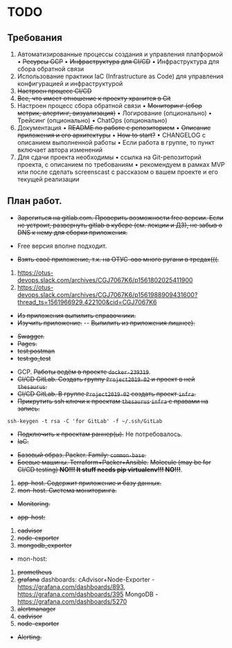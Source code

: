 # TODO

## Требования
1. Автоматизированные процессы создания и управления платформой
• ~~Ресурсы GCP~~
• ~~Инфраструктура для CI/CD~~
• Инфраструктура для сбора обратной связи
2. Использование практики IaC (Infrastructure as Code) для управления конфигурацией и инфраструктурой
3. ~~Настроен процесс CI/CD~~
4. ~~Все, что имеет отношение к проекту хранится в Git~~
5. Настроен процесс сбора обратной связи
• ~~Мониторинг (сбор метрик, алертинг, визуализация)~~
• Логирование (опционально)
• Трейсинг (опционально)
• ChatOps (опционально)
6. Документация
• ~~README по работе с репозиторием~~
• ~~Описание приложения и его архитектуры~~
• ~~How to start?~~
• CHANGELOG с описанием выполненной работы
• Если работа в группе, то пункт включает автора изменений
7. Для сдачи проекта необходимы
• ссылка на Git-репозиторий проекта, с описанием по требованиям
• рекомендуем в рамках MVP или после сделать screenscast с рассказом о вашем проекте и его текущей реализации


## План работ.
- ~~Зарегиться на gitlab.com. Проверить возможности free версии. Если не устроит, развернуть gitlab в кубере (см. лекции и ДЗ), не забыв о DNS к нему для сборки приложения.~~
* Free версия вполне подходит.

- ~~Взять своё приложение, т.к. на ОТУС-ово много ругани в тредах(((.~~
1. https://otus-devops.slack.com/archives/CGJ7067K6/p1561802025411900
2. https://otus-devops.slack.com/archives/CGJ7067K6/p1561988909431600?thread_ts=1561966929.422100&cid=CGJ7067K6

- ~~Из приложения выпилить справочники.~~
- ~~Изучить приложение.~~
-- ~~Выпилить из приложения лишнее).~~
* ~~Swagger.~~
* ~~Pages.~~
* ~~test:postman~~
* ~~test:go_test~~
 
- GCP. ~~Работы ведём в проекте `docker-239319`~~.
- ~~CI/CD GitLab. Создать группу `Project2019-02` и проект в ней `thesaurus`.~~
- ~~CI/CD GitLab. В группе `Project2019-02` создать проект `infra`.~~
- ~~Прикрутить ssh ключи к проектам `thesaurus` `infra` с правами на запись.~~
```commandLine
ssh-keygen -t rsa -C 'for GitLab' -f ~/.ssh/GitLab
```
- ~~Подключить к проектам раннер(ы).~~ Не потребовалось.
- ~~IaC.~~
* ~~Базовый образ. Packer. Family: `common-base`.~~
* ~~Боевые машины. Terraform+Packer+Ansible.~~ ~~Molecule (may be for CI/CD testing) **NO!!! It stuff needs pip virtualenv!!! NO!!!**~~.
1. ~~app-host. Содержит приложение и базу данных.~~
2. ~~mon-host. Система мониторинга.~~

- ~~Monitoring.~~
* ~~app-host:~~
1. ~~cadvisor~~
2. ~~node-exporter~~
3. ~~mongodb_exporter~~

* mon-host:
1. ~~prometheus~~
2. ~~grafana~~
dashboards:
cAdvisor+Node-Exporter - https://grafana.com/dashboards/893, https://grafana.com/dashboards/395
MongoDB - https://grafana.com/dashboards/5270
3. ~~alertmanager~~
4. ~~cadvisor~~
5. ~~node-exporter~~

- ~~Alerting.~~
